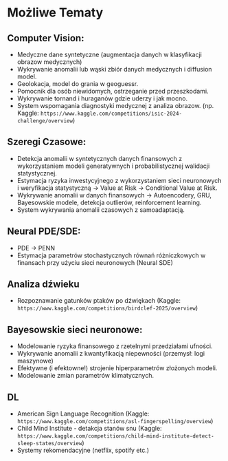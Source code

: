 # Możliwe Tematy

## Computer Vision:

- Medyczne dane syntetyczne (augmentacja danych w klasyfikacji obrazow medycznych)
- Wykrywanie anomalii lub wąski zbiór danych medycznych i diffusion model.
- Geolokacja, model do grania w geoguessr.
- Pomocnik dla osób niewidomych, ostrzeganie przed przeszkodami.
- Wykrywanie tornand i huraganów gdzie uderzy i jak mocno.
- System wspomagania diagnostyki medycznej z analiza obrazow.
  (np. Kaggle: `https://www.kaggle.com/competitions/isic-2024-challenge/overview`)

## Szeregi Czasowe:

- Detekcja anomalii w syntetycznych danych finansowych z wykorzystaniem modeli generatywnych i probabilistycznej walidacji statystycznej.
- Estymacja ryzyka inwestycyjnego z wykorzystaniem sieci neuronowych i weryfikacja statystyczną -> Value at Risk -> Conditional Value at Risk.
- Wykrywanie anomalii w danych finansowych -> Autoencodery, GRU, Bayesowskie modele, detekcja outlierów, reinforcement learning.
- System wykrywania anomalii czasowych z samoadaptacją.

## Neural PDE/SDE:

- PDE -> PENN
- Estymacja parametrów stochastycznych równań różniczkowych w finansach przy użyciu sieci neuronowych (Neural SDE)

## Analiza dźwieku

- Rozpoznawanie gatunków ptaków po dźwiękach (Kaggle: `https://www.kaggle.com/competitions/birdclef-2025/overview`)

## Bayesowskie sieci neuronowe:

- Modelowanie ryzyka finansowego z rzetelnymi przedziałami ufności.
- Wykrywanie anomalii z kwantyfikacją niepewności (przemysł: logi maszynowe)
- Efektywne (i efektowne!) strojenie hiperparametrów złożonych modeli.
- Modelowanie zmian parametrów klimatycznych.

## DL

- American Sign Language Recognition (Kaggle: `https://www.kaggle.com/competitions/asl-fingerspelling/overview`)
- Child Mind Institute - detakcja stanów snu (Kaggle: `https://www.kaggle.com/competitions/child-mind-institute-detect-sleep-states/overview`)
- Systemy rekomendacyjne (netflix, spotify etc.)

